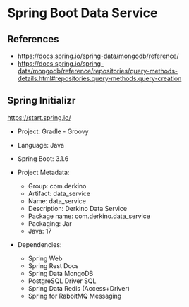 # Spring Boot Data Service

## References
- https://docs.spring.io/spring-data/mongodb/reference/
- https://docs.spring.io/spring-data/mongodb/reference/repositories/query-methods-details.html#repositories.query-methods.query-creation

## Spring Initializr

https://start.spring.io/

- Project: Gradle - Groovy

- Language: Java

- Spring Boot: 3.1.6

- Project Metadata:
  - Group: com.derkino
  - Artifact: data_service
  - Name: data_service
  - Description: Derkino Data Service
  - Package name: com.derkino.data_service
  - Packaging: Jar
  - Java: 17

- Dependencies:
  - Spring Web
  - Spring Rest Docs
  - Spring Data MongoDB
  - PostgreSQL Driver SQL
  - Spring Data Redis (Access+Driver)
  - Spring for RabbitMQ Messaging